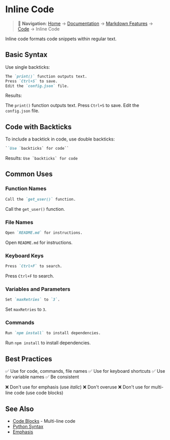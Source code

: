 # Inline Code

> 📍 **Navigation**: [Home](../../../README.md) → [Documentation](../../README.md) → [Markdown Features](../) → [Code](./) → Inline Code

Inline code formats code snippets within regular text.

## Basic Syntax

Use single backticks:

```markdown
The `print()` function outputs text.
Press `Ctrl+S` to save.
Edit the `config.json` file.
```

Results:

The `print()` function outputs text.
Press `Ctrl+S` to save.
Edit the `config.json` file.

## Code with Backticks

To include a backtick in code, use double backticks:

```markdown
``Use `backticks` for code``
```

Results: ``Use `backticks` for code``

## Common Uses

### Function Names

```markdown
Call the `get_user()` function.
```

Call the `get_user()` function.

### File Names

```markdown
Open `README.md` for instructions.
```

Open `README.md` for instructions.

### Keyboard Keys

```markdown
Press `Ctrl+F` to search.
```

Press `Ctrl+F` to search.

### Variables and Parameters

```markdown
Set `maxRetries` to `3`.
```

Set `maxRetries` to `3`.

### Commands

```markdown
Run `npm install` to install dependencies.
```

Run `npm install` to install dependencies.

## Best Practices

✅ Use for code, commands, file names
✅ Use for keyboard shortcuts
✅ Use for variable names
✅ Be consistent

❌ Don't use for emphasis (use *italic*)
❌ Don't overuse
❌ Don't use for multi-line code (use code blocks)

## See Also

- [Code Blocks](code-blocks.md) - Multi-line code
- [Python Syntax](python-syntax.md)
- [Emphasis](../text-formatting/emphasis.md)
